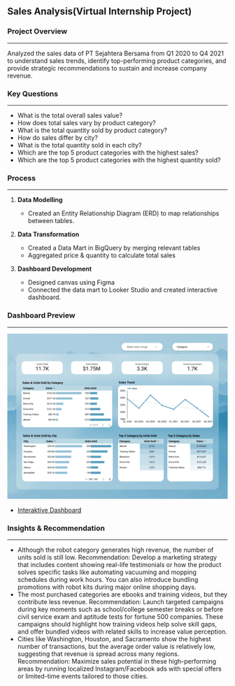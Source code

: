 ## Sales Analysis(Virtual Internship Project)

### Project Overview
---
Analyzed the sales data of PT Sejahtera Bersama from Q1 2020 to Q4 2021 to understand sales trends, identify top-performing product categories, and provide strategic recommendations to sustain and increase company revenue.

### Key Questions
---
- What is the total overall sales value?
- How does total sales vary by product category?
- What is the total quantity sold by product category?
- How do sales differ by city?
- What is the total quantity sold in each city?
- Which are the top 5 product categories with the highest sales?
- Which are the top 5 product categories with the highest quantity sold?

### Process
---
1. **Data Modelling**
   - Created an Entity Relationship Diagram (ERD) to map relationships between tables.

2. **Data Transformation**
   - Created a Data Mart in BigQuery by merging relevant tables
   - Aggregated price & quantity to calculate total sales

3. **Dashboard Development**
   - Designed canvas using Figma
   - Connected the data mart to Looker Studio and created interactive dashboard.


### Dashboard Preview
---
![Sales Analysis Dashboard](./AnnisaAufa_BI_BankMuamalat.jpg)

- <a href="https://lookerstudio.google.com/reporting/fef54180-ba9e-4bc0-b53c-32bbf39bece7"> Interaktive Dashboard</a>


### Insights & Recommendation
---
- Although the robot category generates high revenue, the number of units sold is still low.
  Recommendation: Develop a marketing strategy that includes content showing real-life testimonials or how the product solves specific tasks like automating vacuuming and mopping          schedules during work hours. You can also introduce bundling promotions with robot kits during major online shopping days.
- The most purchased categories are ebooks and training videos, but they contribute less revenue.
  Recommendation: Launch targeted campaigns during key moments such as school/college semester breaks or before civil service exam and aptitude tests for fortune 500 companies. These      campaigns should highlight how training videos help solve skill gaps, and offer bundled videos with related skills to increase value perception.
- Cities like Washington, Houston, and Sacramento show the highest number of transactions, but the average order value is relatively low, suggesting that revenue is spread across many     regions.
  Recommendation: Maximize sales potential in these high-performing areas by running localized Instagram/Facebook ads with special offers or limited-time events tailored to those cities.
